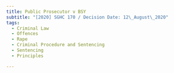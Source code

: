```yaml
---
title: Public Prosecutor v BSY
subtitle: "[2020] SGHC 170 / Decision Date: 12\_August\_2020"
tags:
  - Criminal Law
  - Offences
  - Rape
  - Criminal Procedure and Sentencing
  - Sentencing
  - Principles

---
```

